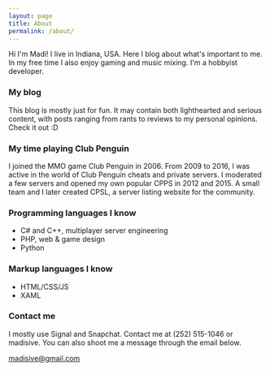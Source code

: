 ```yaml
---
layout: page
title: About
permalink: /about/
---
```


Hi I'm Madi! I live in Indiana, USA. Here I blog about what's important to me. In my free time I also enjoy gaming and music mixing. I'm a hobbyist developer.

### My blog
This blog is mostly just for fun. It may contain both lighthearted and serious content, with posts ranging from rants to reviews to my personal opinions. Check it out :D

### My time playing Club Penguin
I joined the MMO game Club Penguin in 2006. From 2009 to 2016, I was active in the world of Club Penguin cheats and private servers. I moderated a few servers and opened my own popular CPPS in 2012 and 2015. A small team and I later created CPSL, a server listing website for the community.

### Programming languages I know
- C# and C++, multiplayer server engineering
- PHP, web & game design
- Python

### Markup languages I know
- HTML/CSS/JS
- XAML

### Contact me
I mostly use Signal and Snapchat. Contact me at (252) 515-1046 or madisive. You can also shoot me a message through the email below.

[madisive@gmail.com](mailto:madisive@gmail.com)
